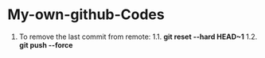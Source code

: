 # My-own-github-Codes

1. To remove the last commit from remote:
1.1. **git reset --hard HEAD~1**
1.2. **git push --force**
